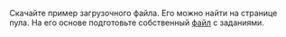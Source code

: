 Скачайте пример загрузочного файла. Его можно найти на странице пула. На его основе подготовьте собственный [файл](../../../../glossary.md#tsv) с заданиями.
